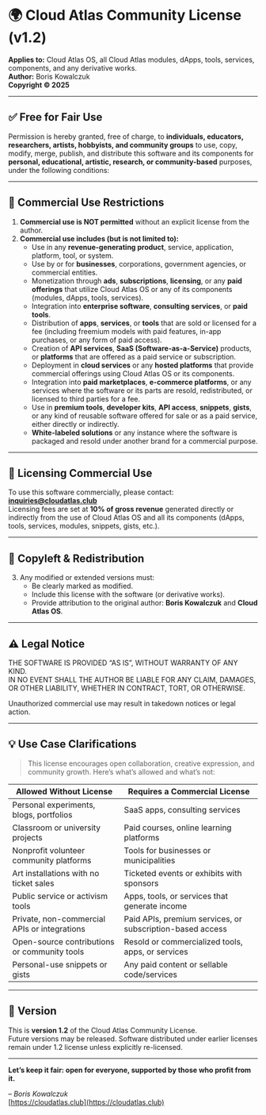 # 🌍 Cloud Atlas Community License (v1.2)

**Applies to:** Cloud Atlas OS, all Cloud Atlas modules, dApps, tools, services, components, and any derivative works.  
**Author:** Boris Kowalczuk  
**Copyright © 2025**

---

## ✅ Free for Fair Use

Permission is hereby granted, free of charge, to **individuals, educators, researchers, artists, hobbyists, and community groups** to use, copy, modify, merge, publish, and distribute this software and its components for **personal, educational, artistic, research, or community-based** purposes, under the following conditions:

---

## 🚫 Commercial Use Restrictions

1. **Commercial use is NOT permitted** without an explicit license from the author.  
2. **Commercial use includes (but is not limited to):**
   - Use in any **revenue-generating product**, service, application, platform, tool, or system.
   - Use by or for **businesses**, corporations, government agencies, or commercial entities.
   - Monetization through **ads**, **subscriptions**, **licensing**, or any **paid offerings** that utilize Cloud Atlas OS or any of its components (modules, dApps, tools, services).
   - Integration into **enterprise software**, **consulting services**, or **paid tools**.
   - Distribution of **apps**, **services**, or **tools** that are sold or licensed for a fee (including freemium models with paid features, in-app purchases, or any form of paid access).
   - Creation of **API services**, **SaaS (Software-as-a-Service)** products, or **platforms** that are offered as a paid service or subscription.
   - Deployment in **cloud services** or any **hosted platforms** that provide commercial offerings using Cloud Atlas OS or its components.
   - Integration into **paid marketplaces**, **e-commerce platforms**, or any services where the software or its parts are resold, redistributed, or licensed to third parties for a fee.
   - Use in **premium tools**, **developer kits**, **API access**, **snippets**, **gists**, or any kind of reusable software offered for sale or as a paid service, either directly or indirectly.
   - **White-labeled solutions** or any instance where the software is packaged and resold under another brand for a commercial purpose.

---

## 📩 Licensing Commercial Use

To use this software commercially, please contact:  
**inquiries@cloudatlas.club**  
Licensing fees are set at **10% of gross revenue** generated directly or indirectly from the use of Cloud Atlas OS and all its components (dApps, tools, services, modules, snippets, gists, etc.).

---

## 🔁 Copyleft & Redistribution

3. Any modified or extended versions must:
   - Be clearly marked as modified.
   - Include this license with the software (or derivative works).
   - Provide attribution to the original author: **Boris Kowalczuk** and **Cloud Atlas OS**.

---

## ⚠️ Legal Notice

THE SOFTWARE IS PROVIDED “AS IS”, WITHOUT WARRANTY OF ANY KIND.  
IN NO EVENT SHALL THE AUTHOR BE LIABLE FOR ANY CLAIM, DAMAGES, OR OTHER LIABILITY, WHETHER IN CONTRACT, TORT, OR OTHERWISE.

Unauthorized commercial use may result in takedown notices or legal action.

---

## 💡 Use Case Clarifications

> This license encourages open collaboration, creative expression, and community growth. Here’s what’s allowed and what’s not:

| Allowed Without License | Requires a Commercial License |
|-------------------------|-------------------------------|
| Personal experiments, blogs, portfolios | SaaS apps, consulting services |
| Classroom or university projects | Paid courses, online learning platforms |
| Nonprofit volunteer community platforms | Tools for businesses or municipalities |
| Art installations with no ticket sales | Ticketed events or exhibits with sponsors |
| Public service or activism tools | Apps, tools, or services that generate income |
| Private, non-commercial APIs or integrations | Paid APIs, premium services, or subscription-based access |
| Open-source contributions or community tools | Resold or commercialized tools, apps, or services |
| Personal-use snippets or gists | Any paid content or sellable code/services |

---

## 📌 Version

This is **version 1.2** of the Cloud Atlas Community License.  
Future versions may be released. Software distributed under earlier licenses remain under 1.2 license unless explicitly re-licensed.

---

**Let’s keep it fair: open for everyone, supported by those who profit from it.**

– *Boris Kowalczuk*  
[https://cloudatlas.club](https://cloudatlas.club)

